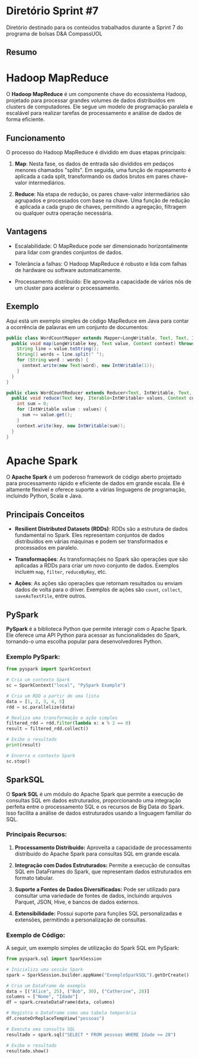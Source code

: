 Diretório Sprint #7
===================
Diretório destinado para os conteúdos trabalhados durante a Sprint 7 do programa de bolsas D&A CompassUOL

## Resumo

# Hadoop MapReduce

O **Hadoop MapReduce** é um componente chave do ecossistema Hadoop, projetado para processar grandes volumes de dados distribuídos em clusters de computadores. Ele segue um modelo de programação paralela e escalável para realizar tarefas de processamento e análise de dados de forma eficiente.

## Funcionamento

O processo do Hadoop MapReduce é dividido em duas etapas principais:

1. **Map**: Nesta fase, os dados de entrada são divididos em pedaços menores chamados "splits". Em seguida, uma função de mapeamento é aplicada a cada split, transformando os dados brutos em pares chave-valor intermediários.

2. **Reduce**: Na etapa de redução, os pares chave-valor intermediários são agrupados e processados com base na chave. Uma função de redução é aplicada a cada grupo de chaves, permitindo a agregação, filtragem ou qualquer outra operação necessária.

## Vantagens

- Escalabilidade: O MapReduce pode ser dimensionado horizontalmente para lidar com grandes conjuntos de dados.

- Tolerância a falhas: O Hadoop MapReduce é robusto e lida com falhas de hardware ou software automaticamente.

- Processamento distribuído: Ele aproveita a capacidade de vários nós de um cluster para acelerar o processamento.

## Exemplo

Aqui está um exemplo simples de código MapReduce em Java para contar a ocorrência de palavras em um conjunto de documentos:

```java
public class WordCountMapper extends Mapper<LongWritable, Text, Text, IntWritable> {
  public void map(LongWritable key, Text value, Context context) throws IOException, InterruptedException {
    String line = value.toString();
    String[] words = line.split(" ");
    for (String word : words) {
      context.write(new Text(word), new IntWritable(1));
    }
  }
}

public class WordCountReducer extends Reducer<Text, IntWritable, Text, IntWritable> {
  public void reduce(Text key, Iterable<IntWritable> values, Context context) throws IOException, InterruptedException {
    int sum = 0;
    for (IntWritable value : values) {
      sum += value.get();
    }
    context.write(key, new IntWritable(sum));
  }
}
```
# Apache Spark

O **Apache Spark** é um poderoso framework de código aberto projetado para processamento rápido e eficiente de dados em grande escala. Ele é altamente flexível e oferece suporte a várias linguagens de programação, incluindo Python, Scala e Java.

## Principais Conceitos

- **Resilient Distributed Datasets (RDDs)**: RDDs são a estrutura de dados fundamental no Spark. Eles representam conjuntos de dados distribuídos em várias máquinas e podem ser transformados e processados em paralelo.

- **Transformações**: As transformações no Spark são operações que são aplicadas a RDDs para criar um novo conjunto de dados. Exemplos incluem `map`, `filter`, `reduceByKey`, etc.

- **Ações**: As ações são operações que retornam resultados ou enviam dados de volta para o driver. Exemplos de ações são `count`, `collect`, `saveAsTextFile`, entre outros.

## PySpark

**PySpark** é a biblioteca Python que permite interagir com o Apache Spark. Ele oferece uma API Python para acessar as funcionalidades do Spark, tornando-o uma escolha popular para desenvolvedores Python.

### Exemplo PySpark:

```python
from pyspark import SparkContext

# Cria um contexto Spark
sc = SparkContext("local", "PySpark Example")

# Cria um RDD a partir de uma lista
data = [1, 2, 3, 4, 5]
rdd = sc.parallelize(data)

# Realiza uma transformação e ação simples
filtered_rdd = rdd.filter(lambda x: x % 2 == 0)
result = filtered_rdd.collect()

# Exibe o resultado
print(result)

# Encerra o contexto Spark
sc.stop()
```

## SparkSQL
O **Spark SQL** é um módulo do Apache Spark que permite a execução de consultas SQL em dados estruturados, proporcionando uma integração perfeita entre o processamento SQL e os recursos de Big Data do Spark. Isso facilita a análise de dados estruturados usando a linguagem familiar do SQL.

### Principais Recursos:

1. **Processamento Distribuído:** Aproveita a capacidade de processamento distribuído do Apache Spark para consultas SQL em grande escala.

2. **Integração com Dados Estruturados:** Permite a execução de consultas SQL em DataFrames do Spark, que representam dados estruturados em formato tabular.

3. **Suporte a Fontes de Dados Diversificadas:** Pode ser utilizado para consultar uma variedade de fontes de dados, incluindo arquivos Parquet, JSON, Hive, e bancos de dados externos.

4. **Extensibilidade:** Possui suporte para funções SQL personalizadas e extensões, permitindo a personalização de consultas.

### Exemplo de Código:

A seguir, um exemplo simples de utilização do Spark SQL em PySpark:

```python
from pyspark.sql import SparkSession

# Inicializa uma sessão Spark
spark = SparkSession.builder.appName("ExemploSparkSQL").getOrCreate()

# Cria um DataFrame de exemplo
data = [("Alice", 25), ("Bob", 30), ("Catherine", 28)]
columns = ["Nome", "Idade"]
df = spark.createDataFrame(data, columns)

# Registra o DataFrame como uma tabela temporária
df.createOrReplaceTempView("pessoas")

# Executa uma consulta SQL
resultado = spark.sql("SELECT * FROM pessoas WHERE Idade >= 28")

# Exibe o resultado
resultado.show()
```
